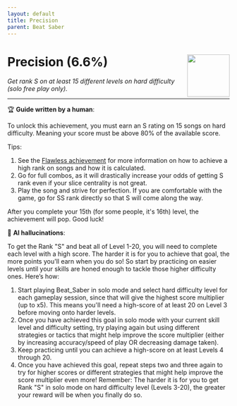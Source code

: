 ```yaml
---
layout: default
title: Precision
parent: Beat Saber
---
```


# Precision (6.6%) <img style="float: right;" src="https://cdn.cloudflare.steamstatic.com/steamcommunity/public/images/apps/620980/eb4594348846e9fb52bc8ee0f94d252c8a1d1677.jpg" width="96" height="96">

_Get rank S on at least 15 different levels on hard difficulty (solo free play only)._

***

:trophy: **Guide written by a human**:

To unlock this achievement, you must earn an S rating on 15 songs on hard difficulty. Meaning your score must be above 80% of the available score.

Tips:
1. See the [Flawless achievement](Flawless.md) for more information on how to achieve a high rank on songs and how it is calculated.
2. Go for full combos, as it will drastically increase your odds of getting S rank even if your slice centrality is not great.
3. Play the song and strive for perfection. If you are comfortable with the game, go for SS rank directly so that S will come along the way.

After you complete your 15th (for some people, it's 16th) level, the achievement will pop. Good luck!

:robot: **AI hallucinations**:

To get the Rank "S" and beat all of Level 1-20, you will need to complete each level with a high score. The harder it is for you to achieve that goal, the more points you'll earn when you do so! So start by practicing on easier levels until your skills are honed enough to tackle those higher difficulty ones. Here’s how: 
1) Start playing Beat_Saber in solo mode and select hard difficulty level for each gameplay session, since that will give the highest score multiplier (up to x5). This means you'll need a high-score of at least 20 on Level 3 before moving onto harder levels.
2) Once you have achieved this goal in solo mode with your current skill level and difficulty setting, try playing again but using different strategies or tactics that might help improve the score multiplier (either by increasing accuracy/speed of play OR decreasing damage taken). 
3) Keep practicing until you can achieve a high-score on at least Levels 4 through 20.
4) Once you have achieved this goal, repeat steps two and three again to try for higher scores or different strategies that might help improve the score multiplier even more! Remember: The harder it is for you to get Rank "S" in solo mode on hard difficulty level (Levels 3-20), the greater your reward will be when you finally do so.

